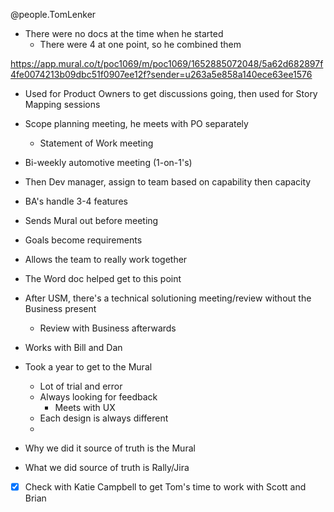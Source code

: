 
@people.TomLenker

- There were no docs at the time when he started
  - There were 4 at one point, so he combined them 

<https://app.mural.co/t/poc1069/m/poc1069/1652885072048/5a62d682897f4fe0074213b09dbc51f0907ee12f?sender=u263a5e858a140ece63ee1576>

- Used for Product Owners to get discussions going, then used for Story Mapping sessions
- Scope planning meeting, he meets with PO separately
  - Statement of Work meeting
- Bi-weekly automotive meeting (1-on-1's)
- Then Dev manager, assign to team based on capability then capacity
- BA's handle 3-4 features
- Sends Mural out before meeting
- Goals become requirements
- Allows the team to really work together
- The Word doc helped get to this point
- After USM, there's a technical solutioning meeting/review without the Business present
  - Review with Business afterwards
- Works with Bill and Dan
- Took a year to get to the Mural
  - Lot of trial and error
  - Always looking for feedback
    - Meets with UX 
  - Each design is always different
  - 

- Why we did it source of truth is the Mural
- What we did source of truth is Rally/Jira

- [x] Check with Katie Campbell to get Tom's time to work with Scott and Brian
